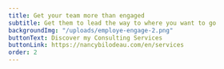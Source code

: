 ```yaml
---
title: Get your team more than engaged
subtitle: Get them to lead the way to where you want to go
backgroundImg: "/uploads/employe-engage-2.png"
buttonText: Discover my Consulting Services
buttonLink: https://nancybilodeau.com/en/services
order: 2
---
```

